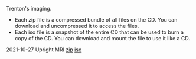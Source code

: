 
Trenton's imaging.

- Each zip file is a compressed bundle of all files on the CD. You can download and uncompressed it to access the files.
- Each iso file is a snapshot of the entire CD that can be used to burn a copy of the CD. You can download and mount the file to use it like a CD.

2021-10-27 Upright MRI [zip](https://www.dropbox.com/s/v0kn9niiysns0md/Upright%20MRI.zip?dl=0) [iso](https://www.dropbox.com/s/xk7gy7e5wm3koam/Upright%20MRI.iso?dl=0)




